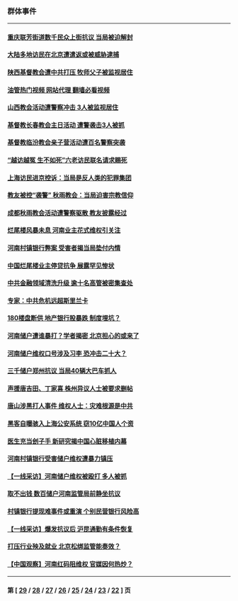 ### 群体事件
---
#### [重庆联芳街道数千民众上街抗议 当局被迫解封](../../pages/ncid279/n13812220.md?09011645) 
#### [大陆多地访民在北京遭遣返或被威胁逮捕](../../pages/ncid279/n13812104.md?09011645) 
#### [陕西基督教会遭中共打压 牧师父子被监视居住](../../pages/ncid279/n13811611.md?09011645) 
#### [油管热门视频 网站代理 翻墙必看视频](http://209.222.30.114:81/youtube.html?09011645)
#### [山西教会活动遭警察冲击 3人被监视居住](../../pages/ncid279/n13808966.md?09011645) 
#### [基督教长春教会主日活动 遭警袭击3人被抓](../../pages/ncid279/n13806935.md?09011645) 
#### [基督教临汾教会亲子营活动遭百名警察突袭](../../pages/ncid279/n13806527.md?09011645) 
#### [“越访越冤 生不如死”六老访民联名请求赐死](../../pages/ncid279/n13805907.md?09011645) 
#### [上海访民进京控诉：当局是反人类的犯罪集团](../../pages/ncid279/n13803858.md?09011645) 
#### [教友被控“袭警” 秋雨教会：当局迫害宗教信仰](../../pages/ncid279/n13803563.md?09011645) 
#### [成都秋雨教会活动遭警察驱散 教友披露经过](../../pages/ncid279/n13802541.md?09011645) 
#### [烂尾楼风暴未息 河南业主花式维权引关注](../../pages/ncid279/n13794519.md?09011645) 
#### [河南村镇银行弊案 受害者揭当局垫付内情](../../pages/ncid279/n13791990.md?09011645) 
#### [中国烂尾楼业主停贷抗争 展露罕见惨状](../../pages/ncid279/n13787794.md?09011645) 
#### [中共金融领域清洗升级 逾十名高管被密集查处](../../pages/ncid279/n13782694.md?09011645) 
#### [专家：中共危机远超斯里兰卡](../../pages/ncid279/n13782248.md?09011645) 
#### [180楼盘断供 地产银行股暴跌 制度埋坑？](../../pages/ncid279/n13780778.md?09011645) 
#### [河南储户遭谁暴打？学者揭密 北京担心的或来了](../../pages/ncid279/n13779407.md?09011645) 
#### [河南储户维权口号涉及习李 恐冲击二十大？](../../pages/ncid279/n13778148.md?09011645) 
#### [三千储户郑州抗议 当局40辆大巴车抓人](../../pages/ncid279/n13777593.md?09011645) 
#### [声援唐吉田、丁家喜 株州异议人士被要求删帖](../../pages/ncid279/n13775534.md?09011645) 
#### [唐山涉黑打人事件 维权人士：灾难根源是中共](../../pages/ncid279/n13773534.md?09011645) 
#### [黑客自曝骇入上海公安系统 窃10亿中国人个资](../../pages/ncid279/n13773395.md?09011645) 
#### [医生充当刽子手 新研究揭中国心脏移植内幕](../../pages/ncid279/n13772291.md?09011645) 
#### [河南村镇银行受害储户维权遭暴力镇压](../../pages/ncid279/n13770841.md?09011645) 
#### [【一线采访】河南储户维权被殴打 多人被抓](../../pages/ncid279/n13768629.md?09011645) 
#### [取不出钱 数百储户河南监管局前静坐抗议](../../pages/ncid279/n13767198.md?09011645) 
#### [村镇银行提现难事件或重演 个别民营银行风险高](../../pages/ncid279/n13764495.md?09011645) 
#### [【一线采访】爆发抗议后 沪昆通勤有条件恢复](../../pages/ncid279/n13763504.md?09011645) 
#### [打压行业殃及就业 北京松绑监管能奏效？](../../pages/ncid279/n13761130.md?09011645) 
#### [【中国观察】河南红码阻维权 官媒因何热炒？](../../pages/ncid279/n13760146.md?09011645) 

---
#### 第 [ [29](./29.md?09011645) / [28](./28.md?09011645) / [27](./27.md?09011645) / [26](./26.md?09011645) / [25](./25.md?09011645) / [24](./24.md?09011645) / [23](./23.md?09011645) / [22](./22.md?09011645) ] 页
